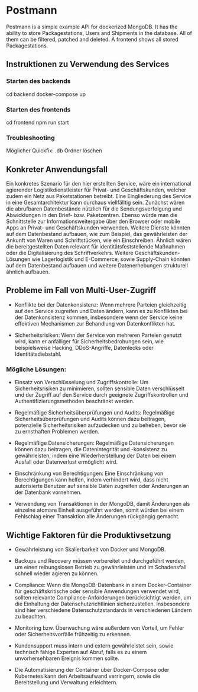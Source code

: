 # Postmann
Postmann is a simple example API for dockerized MongoDB. It has the ability to store Packagestations, Users and Shipments in the database. 
All of them can be filtered, patched and deleted. A frontend shows all stored Packagestations.

## Instruktionen zu Verwendung des Services

### Starten des backends
cd backend
docker-compose up

### Starten des frontends
cd frontend
npm run start

### Troubleshooting
Möglicher Quickfix: .db Ordner löschen

## Konkreter Anwendungsfall
Ein konkretes Szenario für den hier erstellten Service, wäre ein international agierender Logistikdienstleister für Privat- und Geschäftskunden, welcher zudem ein Netz aus Paketstationen betreibt. Eine Eingliederung des Service in eine Gesamtarchitektur kann durchaus viellfälltig sein. Zunächst wären die abrufbaren Datenbestände nützlich für die Sendungsverfolgung und Abwicklungen in den Brief- bzw. Paketzentren. Ebenso würde man die Schnittstelle zur Informationsweitergabe über den Browser oder mobile Apps an Privat- und Geschäftskunden verwenden. Weitere Dienste könnten auf dem Datenbestand aufbauen, wie zum Beispiel, das gewährleisten der Ankunft von Waren und Schriftstücken, wie ein Einschreiben. Ähnlich wären die bereitgestellten Daten relevant für identitätsfeststellende Maßnahmen oder die Digitalisierung des Schriftverkehrs. Weitere Geschäftskunden-Lösungen wie Lagerlogistik und E-Commerce, sowie Supply-Chain könnten auf dem Datenbestand aufbauen und weitere Datenerhebungen strukturell ähnlich aufbauen.

## Probleme im Fall von Multi-User-Zugriff

- Konflikte bei der Datenkonsistenz: Wenn mehrere Parteien gleichzeitig auf den Service zugreifen und Daten ändern, kann es zu Konflikten bei der Datenkonsistenz kommen, insbesondere wenn der Service keine effektiven Mechanismen zur Behandlung von Datenkonflikten hat.

- Sicherheitsrisiken: Wenn der Service von mehreren Parteien genutzt wird, kann er anfälliger für Sicherheitsbedrohungen sein, wie beispielsweise Hacking, DDoS-Angriffe, Datenlecks oder Identitätsdiebstahl.

### Mögliche Lösungen:

- Einsatz von Verschlüsselung und Zugriffskontrolle: Um Sicherheitsrisiken zu minimieren, sollten sensible Daten verschlüsselt und der Zugriff auf den Service durch geeignete Zugriffskontrollen und Authentifizierungsmethoden beschränkt werden.

- Regelmäßige Sicherheitsüberprüfungen und Audits: Regelmäßige Sicherheitsüberprüfungen und Audits können dazu beitragen, potenzielle Sicherheitsrisiken aufzudecken und zu beheben, bevor sie zu ernsthaften Problemen werden.

- Regelmäßige Datensicherungen: Regelmäßige Datensicherungen können dazu beitragen, die Datenintegrität und -konsistenz zu gewährleisten, indem eine Wiederherstellung der Daten bei einem Ausfall oder Datenverlust ermöglicht wird.

- Einschränkung von Berechtigungen: Eine Einschränkung von Berechtigungen kann helfen, indem verhindert wird, dass nicht autorisierte Benutzer auf sensible Daten zugreifen oder Änderungen an der Datenbank vornehmen.

- Verwendung von Transaktionen in der MongoDB, damit Änderungen als einzelne atomare Einheit ausgeführt werden, somit würden bei einem Fehlschlag einer Transaktion alle Änderungen rückgängig gemacht.

## Wichtige Faktoren für die Produktivsetzung

- Gewährleistung von Skalierbarkeit von Docker und MongoDB.

- Backups und Recovery müssen vorbereitet und durchgeführt werden, um einen reibungslosen Betrieb zu gewährleisten und im Schadensfall schnell wieder agieren zu können.

- Compliance: Wenn die MongoDB-Datenbank in einem Docker-Container für geschäftskritische oder sensible Anwendungen verwendet wird, sollten relevante Compliance-Anforderungen berücksichtigt werden, um die Einhaltung der Datenschutzrichtlinien sicherzustellen. Insbesondere sind hier verschiedene Datenschutzstandards in verschiedenen Ländern zu beachten.

- Monitoring bzw. Überwachung wäre außerdem von Vorteil, um Fehler oder Sicherheitsvorfälle frühzeitig zu erkennen.

- Kundensupport muss intern und extern gewährleistet sein, sowie technisch fähige Experten auf Abruf, falls es zu einem unvorhersehbaren Ereignis kommen sollte.

- Die Automatisierung der Container über Docker-Compose oder Kubernetes kann den Arbeitsaufwand verringern, sowie die Bereitstellung und Verwaltung erleichtern. 
